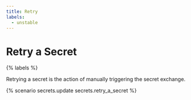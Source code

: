 ```yaml
---
title: Retry
labels:
  - unstable
---
```


# Retry a Secret

{% labels %}

Retrying a secret is the action of manually triggering the secret exchange.

{% scenario secrets.update secrets.retry_a_secret %}
